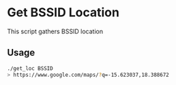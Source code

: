 # Get BSSID Location

This script gathers BSSID location

## Usage

```bash
./get_loc BSSID
> https://www.google.com/maps/?q=-15.623037,18.388672
```

